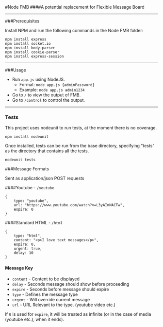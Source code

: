 #Node FMB
####A potential replacement for Flexible Message Board
___


###Prerequisites

Install NPM and run the following commands in the Node FMB folder:

    npm install express
    npm install socket.io
    npm install body-parser
    npm install cookie-parser
    npm install express-session

___


###Usage

* Run `app.js` using NodeJS.
    * Format: `node app.js {adminPassword}`
    * Example: `node app.js admin1234`
* Go to `/` to view the output of FMB.
* Go to `/control` to control the output.

___


### Tests

This project uses nodeunit to run tests, at the moment there is no coverage. 

	npm install nodeunit

Once installed, tests can be run from the base directory, specifying "tests" as
the directory that contains all the tests.

	nodeunit tests

###Message Formats

Sent as application/json POST requests

####Youtube - `/youtube`

    {
        type: "youtube",
        url: "https://www.youtube.com/watch?v=L3yAImNACTw",
        expire: 0
    }

####Standard HTML - `/html`

    {
        type: "html",
        content: "<p>I love text messages</p>",
        expire: 0,
        urgent: true,
        delay: 10
    }

#### Message Key
* `content` - Content to be displayed
* `delay` - Seconds message should show before proceeding
* `expire` - Seconds before message should expire
* `type` - Defines the message type
* `urgent` - Will override current message
* `url` - URL Relevant to the type. (youtube video etc.)

If `0` is used for `expire`, it will be treated as infinite (or in the case of media (youtube etc.), when it ends).


